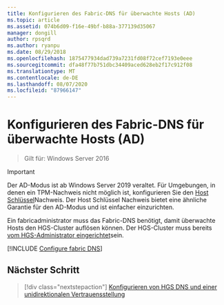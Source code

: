 ```yaml
---
title: Konfigurieren des Fabric-DNS für überwachte Hosts (AD)
ms.topic: article
ms.assetid: 074b6d09-f16e-49bf-b88a-377139d35067
manager: dongill
author: rpsqrd
ms.author: ryanpu
ms.date: 08/29/2018
ms.openlocfilehash: 1875477934dad739a7231fd08f72cef7193e0eee
ms.sourcegitcommit: dfa48f77b751dbc34409aced628eb2f17c912f08
ms.translationtype: MT
ms.contentlocale: de-DE
ms.lasthandoff: 08/07/2020
ms.locfileid: "87966147"
---
```

# <a name="configure-the-fabric-dns-for-guarded-hosts-ad"></a>Konfigurieren des Fabric-DNS für überwachte Hosts (AD)

>Gilt für: Windows Server 2016


>[!IMPORTANT]
>Der AD-Modus ist ab Windows Server 2019 veraltet. Für Umgebungen, in denen ein TPM-Nachweis nicht möglich ist, konfigurieren Sie den [Host Schlüssel](guarded-fabric-initialize-hgs-key-mode.md)Nachweis. Der Host Schlüssel Nachweis bietet eine ähnliche Garantie für den AD-Modus und ist einfacher einzurichten.

Ein fabricadministrator muss das Fabric-DNS benötigt, damit überwachte Hosts den HGS-Cluster auflösen können.
Der HGS-Cluster muss bereits [vom HGS-Administrator eingerichtet](/WindowsServerDocs/virtualization/guarded-fabric-shielded-vm/guarded-fabric-setting-up-the-host-guardian-service-hgs.md)sein.



[!INCLUDE [Configure fabric DNS](../../../includes/guarded-fabric-configure-fabric-dns.md)]


## <a name="next-step"></a>Nächster Schritt

> [!div class="nextstepaction"]
> [Konfigurieren von HGS DNS und einer unidirektionalen Vertrauensstellung](guarded-fabric-configure-dns-forwarding-and-trust.md)
